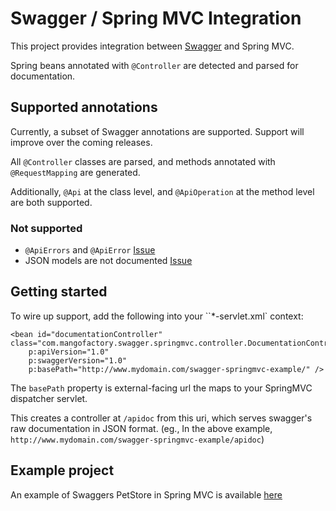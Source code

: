# Swagger / Spring MVC Integration

This project provides integration between [Swagger](https://github.com/wordnik/swagger-core) and Spring MVC.

Spring beans annotated with `@Controller` are detected and parsed for documentation.

## Supported annotations
Currently, a subset of Swagger annotations are supported.  Support will improve over the coming releases.

All `@Controller` classes are parsed, and methods annotated with `@RequestMapping` are generated.

Additionally, `@Api` at the class level, and `@ApiOperation` at the method level are both supported.

### Not supported
 * `@ApiErrors` and `@ApiError` [Issue](https://github.com/martypitt/swagger-springmvc/issues/1)
 * JSON models are not documented [Issue](https://github.com/martypitt/swagger-springmvc/issues/2)

## Getting started
To wire up support, add the following into your ``*-servlet.xml` context:

    <bean id="documentationController" class="com.mangofactory.swagger.springmvc.controller.DocumentationController"
	    p:apiVersion="1.0"
    	p:swaggerVersion="1.0"
        p:basePath="http://www.mydomain.com/swagger-springmvc-example/" />

The `basePath` property is external-facing url the maps to your SpringMVC dispatcher servlet.

This creates a controller at `/apidoc` from this uri, which serves swagger's raw documentation in JSON format.  (eg., In the above example,  `http://www.mydomain.com/swagger-springmvc-example/apidoc`)

## Example project
An example of Swaggers PetStore in Spring MVC is available [here](https://github.com/martypitt/swagger-springmvc-example)